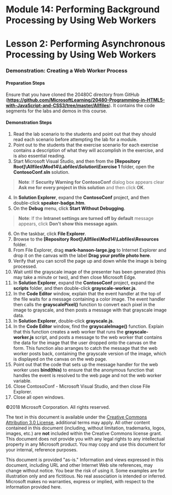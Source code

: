 # Module 14: Performing Background Processing by Using Web Workers

# Lesson 2: Performing Asynchronous Processing by Using Web Workers

### Demonstration: Creating a Web Worker Process

#### Preparation Steps 

Ensure that you have cloned the 20480C directory from GitHub (**https://github.com/MicrosoftLearning/20480-Programming-in-HTML5-with-JavaScript-and-CSS3/tree/master/Allfiles**). It contains the code segments for the labs and demos in this course. 

#### Demonstration Steps

1.	Read the lab scenario to the students and point out that they should read each scenario before attempting the lab for a module.
2.	Point out to the students that the exercise scenario for each exercise contains a description of what they will accomplish in the exercise, and is also essential reading.
3.	Start Microsoft Visual Studio, and then from the **[Repository Root]\Allfiles\Mod14\Labfiles\Solution\Exercise 1** folder, open the **ContosoConf.sln** solution.

>**Note**: If **Security Warning for ContosoConf** dialog box appears clear **Ask me for every project in this solution** and then click **OK**.

4.	In **Solution Explorer**, expand the **ContosoConf** project, and then double-click **speaker-badge.htm**.
5.	On the **Debug** menu, click **Start Without Debugging**.

>**Note**: If the **Intranet settings are turned off by default** message appears, click **Don’t show this message again**.

6.	On the taskbar, click **File Explorer**.
7.	Browse to the **[Repository Root]\Allfiles\Mod14\Labfiles\Resources** folder.
8.	From File Explorer, drag **mark-hanson-large.jpg** to Internet Explorer and drop it on the canvas with the label **Drag your profile photo here**.
9.	Verify that you can scroll the page up and down while the image is being processed.
10.	Wait until the grayscale image of the presenter has been generated (this may take a minute or two), and then close Microsoft Edge.
11.	In **Solution Explorer**, expand the **ContosoConf** project, expand the **scripts** folder, and then double-click **grayscale-worker.js**.
12.	In the **Code Editor** window, explain that the event handler at the top of the file waits for a message containing a color image. The event handler then calls the **grayscalePixel()** function to convert each pixel in the image to grayscale, and then posts a message with that grayscale image data.
13.	In **Solution Explorer**, double-click **grayscale.js**.
14.	In the **Code Editor** window, find the **grayscaleImage()** function. Explain that this function creates a web worker that runs the **grayscale-worker.js** script, and posts a message to the web worker that contains the data for the image that the user dropped onto the canvas on the form. This function also arranges to catch the message that the web worker posts back, containing the grayscale version of the image, which is displayed on the canvas on the web page.
15.	Point out that the code that sets up the message handler for the web worker uses **bind(this)** to ensure that the anonymous function that handles the event is resolved to the web page and not the web worker variable.
16.	Close ContosoConf - Microsoft Visual Studio, and then close File Explorer.
17. Close all open windows.

©2018 Microsoft Corporation. All rights reserved.

The text in this document is available under the  [Creative Commons Attribution 3.0 License](https://creativecommons.org/licenses/by/3.0/legalcode), additional terms may apply. All other content contained in this document (including, without limitation, trademarks, logos, images, etc.) are  **not**  included within the Creative Commons license grant. This document does not provide you with any legal rights to any intellectual property in any Microsoft product. You may copy and use this document for your internal, reference purposes.

This document is provided &quot;as-is.&quot; Information and views expressed in this document, including URL and other Internet Web site references, may change without notice. You bear the risk of using it. Some examples are for illustration only and are fictitious. No real association is intended or inferred. Microsoft makes no warranties, express or implied, with respect to the information provided here.
